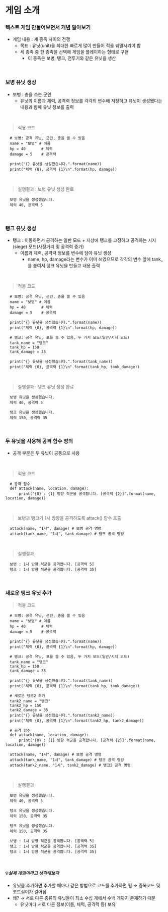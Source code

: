 # 게임 소개
### 텍스트 게임 만들어보면서 개념 알아보기
- 게임 내용 : 세 종족 사이의 전쟁
  - 목표 : 유닛(unit)을 최대한 빠르게 많이 만들어 적을 궤멸시켜야 함
  - 세 종족 중 한 종족을 선택해 게임을 플레이하는 형태로 구현
    - 이 종족은 보병, 탱크, 전투기와 같은 유닛을 생산

<br>

### 보병 유닛 생성
- 보병 : 총을 쏘는 군인
  - 유닛의 이름과 체력, 공격력 정보를 각각의 변수에 저장하고 유닛이 생성됐다는 내용과 함께 유닛 정보를 출력

<br>

> 적용 코드 
```
  # 보병: 공격 유닛, 군인, 총을 쏠 수 있음
  name = "보병" # 이름
  hp = 40       # 체력
  damage = 5    # 공격력
  
  print("{} 유닛을 생성했습니다.".format(name))
  print("체력 {0}, 공격력 {1}\n".format(hp, damage))
```

<br>

> 실행결과 : 보병 유닛 생성 완료
```
  보병 유닛을 생성했습니다.  
  체력 40, 공격력 5
```

<br>

### 탱크 유닛 생성
- 탱크 : 이동하면서 공격하는 일반 모드 + 지상에 탱크를 고정하고 공격하는 시지(siege) 모드(사정거리 및 공격력 증가)
  - 이름과 체력, 공격력 정보를 변수에 담아 유닛 생성
    - name, hp, damage라는 변수가 이미 쓰였으므로 각각의 변수 앞에 tank_를 붙여서 탱크 유닛을 만들고 내용 출력

<br>

> 적용 코드
```
  # 보병: 공격 유닛, 군인, 총을 쏠 수 있음
  name = "보병" # 이름
  hp = 40       # 체력
  damage = 5    # 공격력
  
  print("{} 유닛을 생성했습니다.".format(name))
  print("체력 {0}, 공격력 {1}\n".format(hp, damage))
  
  # 탱크: 공격 유닛, 포를 쏠 수 있음, 두 가지 모드(일반/시지 모드)
  tank_name = "탱크"
  tank_hp = 150
  tank_damage = 35
   
  print("{} 유닛을 생성했습니다.".format(tank_name))
  print("체력 {0}, 공격력 {1}\n".format(tank_hp, tank_damage))
```

<br>

> 실행결과 : 탱크 유닛 생성 완료
```
  보병 유닛을 생성했습니다.
  체력 40, 공격력 5
  
  탱크 유닛을 생성했습니다.
  체력 150, 공격력 35
```

<br>

### 두 유닛을 사용해 공격 함수 정의
- 공격 부분은 두 유닛이 공통으로 사용

<br>

> 적용 코드
```
  # 공격 함수
  def attack(name, location, damage):
      print("{0} : {1} 방향 적군을 공격합니다. [공격력 {2}]".format(name, location, damage))
```

<br>

> 보병과 탱크가 1시 방향을 공격하도록 attack() 함수 호출
```
  attack(name, "1시", damage) # 보병 공격 명령
  attack(tank_name, "1시", tank_damage) # 탱크 공격 명령
```

<br>

> 실행결과
```
  보병 : 1시 방향 적군을 공격합니다. [공격력 5]
  탱크 : 1시 방향 적군을 공격합니다. [공격력 35]
```

<br>

### 새로운 탱크 유닛 추가
> 적용 코드
```
  # 보병: 공격 유닛, 군인, 총을 쏠 수 있음
  name = "보병" # 이름
  hp = 40       # 체력
  damage = 5    # 공격력
  
  print("{} 유닛을 생성했습니다.".format(name))
  print("체력 {0}, 공격력 {1}\n".format(hp, damage))
  
  # 탱크: 공격 유닛, 포를 쏠 수 있음, 두 가지 모드(일반/시지 모드)
  tank_name = "탱크"
  tank_hp = 150
  tank_damage = 35
  
  print("{} 유닛을 생성했습니다.".format(tank_name))
  print("체력 {0}, 공격력 {1}\n".format(tank_hp, tank_damage))
  
  # 새로운 탱크2 추가
  tank2_name = "탱크"
  tank2_hp = 150
  tank2_damage = 35
  print("{} 유닛을 생성했습니다.".format(tank2_name))
  print("체력 {0}, 공격력 {1}\n".format(tank2_hp, tank2_damage))

  # 공격 함수
  def attack(name, location, damage):
      print("{0} : {1} 방향 적군을 공격합니다. [공격력 {2}]".format(name, location, damage))
  
  attack(name, "1시", damage) # 보병 공격 명령
  attack(tank_name, "1시", tank_damage) # 탱크 공격 명령
  attack(tank2_name, "1시", tank2_damage) # 탱크2 공격 명령
```

<br>

> 실행결과
```
  보병 유닛을 생성했습니다.
  체력 40, 공격력 5
  
  탱크 유닛을 생성했습니다.
  체력 150, 공격력 35
  
  탱크 유닛을 생성했습니다.
  체력 150, 공격력 35
  
  보병 : 1시 방향 적군을 공격합니다. [공격력 5]
  탱크 : 1시 방향 적군을 공격합니다. [공격력 35]
  탱크 : 1시 방향 적군을 공격합니다. [공격력 35]
```

<br>

#### 💡*실제 게임이라고 생각해보자*
- 유닛을 추가하면 추가할 때마다 같은 방법으로 코드를 추가하면 됨 ⇒ 중복코드 및 코드길이가 길어짐
- 왜? → 서로 다른 종류의 유닛들이 최소 수십 개에서 수백 개까지 존재하기 때문
  - 유닛마다 서로 다른 정보(이름, 체력, 공격력 등) 보유

<br>
